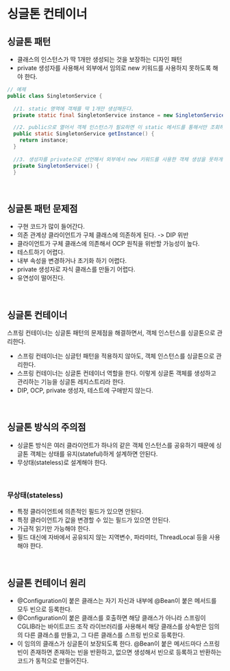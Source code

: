 # 싱글톤 컨테이너

## 싱글톤 패턴

+ 클래스의 인스턴스가 딱 1개만 생성되는 것을 보장하는 디자인 패턴
+ private 생성자를 사용해서 외부에서 임의로 new 키워드를 사용하지 못하도록 해야 한다.
```java
// 예제
public class SingletonService {
  
  //1. static 영역에 객체를 딱 1개만 생성해둔다.
  private static final SingletonService instance = new SingletonService();

  //2. public으로 열어서 객체 인스턴스가 필요하면 이 static 메서드를 통해서만 조회하도록 허용한다.
  public static SingletonService getInstance() {
    return instance;
  }
  
  //3. 생성자를 private으로 선언해서 외부에서 new 키워드를 사용한 객체 생성을 못하게 막는다.
  private SingletonService() {
  }
```
<br/>

## 싱글톤 패턴 문제점
+ 구현 코드가 많이 들어간다.
+ 의존 관계상 클라이언트가 구체 클래스에 의존하게 된다. -> DIP 위반
+ 클라이언트가 구체 클래스에 의존해서 OCP 원칙을 위반할 가능성이 높다.
+ 테스트하기 어렵다.
+ 내부 속성을 변경하거나 초기화 하기 어렵다.
+ private 생성자로 자식 클래스를 만들기 어렵다.
+ 유연성이 떨어진다.
<br/>

## 싱글톤 컨테이너
스프링 컨테이너는 싱글톤 패턴의 문제점을 해결하면서, 객체 인스턴스를 싱글톤으로 관리한다.
+ 스프링 컨테이너는 싱글턴 패턴을 적용하지 않아도, 객체 인스턴스를 싱글톤으로 관리한다.
+ 스프링 컨테이너는 싱글톤 컨테이너 역할을 한다. 이렇게 싱글톤 객체를 생성하고 관리하는 기능을 싱글톤 레지스트리라 한다.
+ DIP, OCP, private 생성자, 테스트에 구애받지 않는다.
<br/>

## 싱글톤 방식의 주의점
+ 싱글톤 방식은 여러 클라이언트가 하나의 같은 객체 인스턴스를 공유하기 때문에 싱글톤 객체는 상태를 유지(stateful)하게 설계하면 안된다.
+ 무상태(stateless)로 설계해야 한다.
<br/>

### 무상태(stateless)
+ 특정 클라이언트에 의존적인 필드가 있으면 안된다.
+ 특정 클라이언트가 값을 변경할 수 있는 필드가 있으면 안된다.
+ 가급적 읽기만 가능해야 한다.
+ 필드 대신에 자바에서 공유되지 않는 지역변수, 파라미터, ThreadLocal 등을 사용해야 한다.
<br/>

## 싱글톤 컨테이너 원리
+ @Configuration이 붙은 클래스는 자기 자신과 내부에 @Bean이 붙은 메서드를 모두 빈으로 등록한다.
+ @Configuration이 붙은 클래스를 호출하면 해당 클래스가 아니라 스프링이 CGLIB라는 바이트코드 조작 라이브러리를 사용해서 해당 클래스를 상속받은 임의의 다른 클래스를 만들고, 그 다른 클래스를 스프링 빈으로 등록한다.
+ 이 임의의 클래스가 싱글톤이 보장되도록 한다. @Bean이 붙은 메서드마다 스프링 빈이 존재하면 존재하는 빈을 반환하고, 없으면 생성해서 빈으로 등록하고 반환하는 코드가 동적으로 만들어진다.
